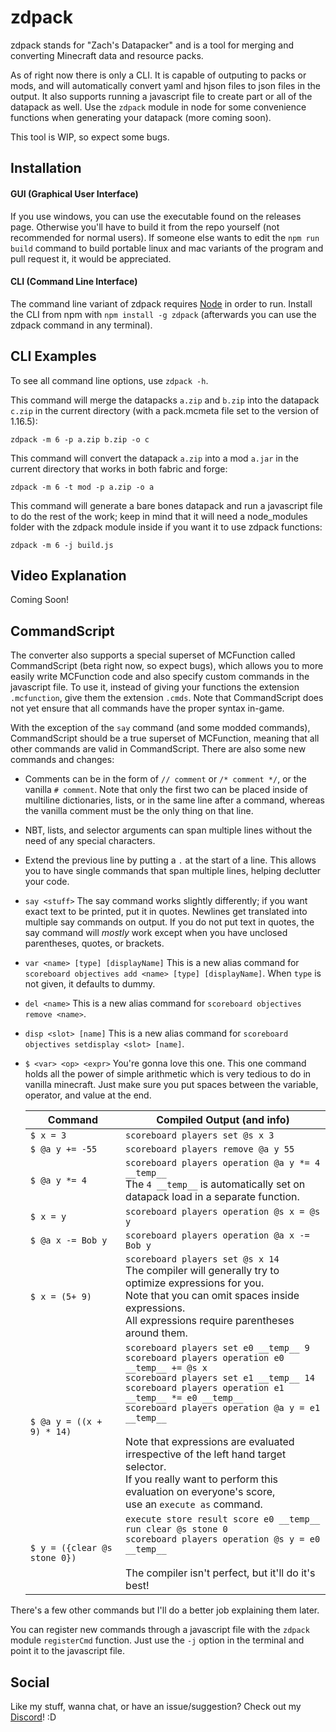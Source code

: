 # zdpack

zdpack stands for "Zach's Datapacker" and is a tool for merging and converting Minecraft data and resource packs.

As of right now there is only a CLI. It is capable of outputing to packs or mods, and will automatically convert yaml and hjson files to json files in the output. It also supports running a javascript file to create part or all of the datapack as well. Use the `zdpack` module in node for some convenience functions when generating your datapack (more coming soon).

This tool is WIP, so expect some bugs.

## Installation

#### GUI (Graphical User Interface)
If you use windows, you can use the executable found on the releases page. Otherwise you'll have to build it from the repo yourself (not recommended for normal users). If someone else wants to edit the `npm run build` command to build portable linux and mac variants of the program and pull request it, it would be appreciated.
#### CLI (Command Line Interface)
The command line variant of zdpack requires [Node](https://nodejs.org/en/) in order to run. Install the CLI from npm with `npm install -g zdpack` (afterwards you can use the zdpack command in any terminal).

## CLI Examples

To see all command line options, use `zdpack -h`.

This command will merge the datapacks `a.zip` and `b.zip` into the datapack `c.zip` in the current directory (with a pack.mcmeta file set to the version of 1.16.5):

`zdpack -m 6 -p a.zip b.zip -o c`

This command will convert the datapack `a.zip` into a mod `a.jar` in the current directory that works in both fabric and forge:

`zdpack -m 6 -t mod -p a.zip -o a`

This command will generate a bare bones datapack and run a javascript file to do the rest of the work; keep in mind that it will need a node_modules folder with the zdpack module inside if you want it to use zdpack functions:

`zdpack -m 6 -j build.js`

## Video Explanation

Coming Soon!

## CommandScript

The converter also supports a special superset of MCFunction called CommandScript (beta right now, so expect bugs), which allows you to more easily write MCFunction code and also specify custom commands in the javascript file. To use it, instead of giving your functions the extension `.mcfunction`, give them the extension `.cmds`. Note that CommandScript does not yet ensure that all commands have the proper syntax in-game.

With the exception of the `say` command (and some modded commands), CommandScript should be a true superset of MCFunction, meaning that all other commands are valid in CommandScript. There are also some new commands and changes:

- Comments can be in the form of `// comment` or `/* comment */`, or the vanilla `# comment`. Note that only the first two can be placed inside of multiline dictionaries, lists, or in the same line after a command, whereas the vanilla comment must be the only thing on that line.

- NBT, lists, and selector arguments can span multiple lines without the need of any special characters.

- Extend the previous line by putting a `.` at the start of a line. This allows you to have single commands that span multiple lines, helping declutter your code.

- `say <stuff>`
  The say command works slightly differently; if you want exact text to be printed, put it in quotes. Newlines get translated into multiple say commands on output. If you do not put text in quotes, the say command will _mostly_ work except when you have unclosed parentheses, quotes, or brackets.

- `var <name> [type] [displayName]`
  This is a new alias command for `scoreboard objectives add <name> [type] [displayName]`. When `type` is not given, it defaults to dummy.

- `del <name>`
  This is a new alias command for `scoreboard objectives remove <name>`.
  
- `disp <slot> [name]`
  This is a new alias command for `scoreboard objectives setdisplay <slot> [name]`.

- `$ <var> <op> <expr>`
  You're gonna love this one. This one command holds all the power of simple arithmetic which is very tedious to do in vanilla minecraft. Just make sure you put spaces between the variable, operator, and value at the end.

  | Command                      | Compiled Output (and info)                                   |
  | ---------------------------- | ------------------------------------------------------------ |
  | `$ x = 3`                    | `scoreboard players set @s x 3`                              |
  | `$ @a y += -55`              | `scoreboard players remove @a y 55`                          |
  | `$ @a y *= 4`                | `scoreboard players operation @a y *= 4 __temp__`<br />The `4 __temp__` is automatically set on datapack load in a separate function. |
  | `$ x = y`                    | `scoreboard players operation @s x = @s y`                   |
  | `$ @a x -= Bob y`            | `scoreboard players operation @a x -= Bob y`                 |
  | `$ x = (5+ 9)`               | `scoreboard players set @s x 14`<br />The compiler will generally try to optimize expressions for you.<br />Note that you can omit spaces inside expressions.<br />All expressions require parentheses around them. |
  | `$ @a y = ((x + 9) * 14)`    | `scoreboard players set e0 __temp__ 9`<br/>`scoreboard players operation e0 __temp__ += @s x`<br/>`scoreboard players set e1 __temp__ 14`<br/>`scoreboard players operation e1 __temp__ *= e0 __temp__`<br/>`scoreboard players operation @a y = e1 __temp__`<br /><br />Note that expressions are evaluated irrespective of the left hand target selector.<br />If you really want to perform this evaluation on everyone's score,<br />use an `execute as` command. |
  | `$ y = ({clear @s stone 0})` | `execute store result score e0 __temp__ run clear @s stone 0`<br/>`scoreboard players operation @s y = e0 __temp__`<br /><br />The compiler isn't perfect, but it'll do it's best! |

There's a few other commands but I'll do a better job explaining them later.

You can register new commands through a javascript file with the `zdpack` module `registerCmd` function. Just use the `-j` option in the terminal and point it to the javascript file.

## Social

Like my stuff, wanna chat, or have an issue/suggestion? Check out my [Discord](https://discord.gg/pBFqEcXvW5)! :D